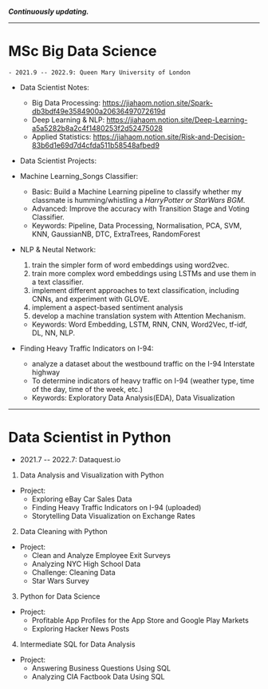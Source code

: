 ***Continuously updating.***
***
# MSc Big Data Science
	- 2021.9 -- 2022.9: Queen Mary University of London
	
- Data Scientist Notes:	
	- Big Data Processing: https://jiahaom.notion.site/Spark-db3bdf49e3584900a20636497072619d
	- Deep Learning & NLP: https://jiahaom.notion.site/Deep-Learning-a5a5282b8a2c4f1480253f2d52475028
	- Applied Statistics: https://jiahaom.notion.site/Risk-and-Decision-83b6d1e69d7d4cfda511b58548afbed9

- Data Scientist Projects:

- Machine Learning_Songs Classifier:
	- Basic: Build a Machine Learning pipeline to classify whether my classmate is humming/whistling a *HarryPotter or StarWars BGM*.
	- Advanced: Improve the accuracy with Transition Stage and Voting Classifier.
	- Keywords: Pipeline, Data Processing, Normalisation, PCA, SVM, KNN, GaussianNB, DTC, ExtraTrees, RandomForest

- NLP & Neutal Network: 

	1. train the simpler form of word embeddings using word2vec.
	2. train more complex word embeddings using LSTMs and use them in a text classifier.
	3. implement different approaches to text classification, including CNNs, and experiment with GLOVE.
	4. implement a aspect-based sentiment analysis
	5. develop a machine translation system with Attention Mechanism.
	- Keywords: Word Embedding, LSTM, RNN, CNN, Word2Vec, tf-idf, DL, NN, NLP.

- Finding Heavy Traffic Indicators on I-94:
	- analyze a dataset about the westbound traffic on the I-94 Interstate highway
	- To determine indicators of heavy traffic on I-94 (weather type, time of the day, time of the week, etc.)
	- Keywords: Exploratory Data Analysis(EDA), Data Visualization


***
# Data Scientist in Python
- 2021.7 -- 2022.7: Dataquest.io
1. Data Analysis and Visualization with Python
- Project:
	- Exploring eBay Car Sales Data 
	- Finding Heavy Traffic Indicators on I-94 (uploaded)
	- Storytelling Data Visualization on Exchange Rates

2. Data Cleaning with Python
- Project: 
	- Clean and Analyze Employee Exit Surveys
	- Analyzing NYC High School Data
	- Challenge: Cleaning Data 
	- Star Wars Survey

3. Python for Data Science
- Project:
	- Profitable App Profiles for the App Store and Google Play Markets
	- Exploring Hacker News Posts

4. Intermediate SQL for Data Analysis
- Project:
	- Answering Business Questions Using SQL 
	- Analyzing CIA Factbook Data Using SQL

